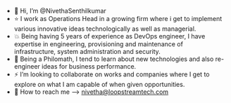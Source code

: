 - :star2: Hi, I’m @NivethaSenthilkumar
- :star: I work as Operations Head in a growing firm where i get to implement various innovative ideas technologically as well as managerial.
- :boom: Being having 5 years of experience as DevOps engineer, I have expertise in engineering, provisioning and maintenance of infrastructure, system administration and security.
- :thought_balloon: Being a Philomath, I tend to learn about new technologies and also re-engineer ideas for business performance.
- :zap: I’m looking to collaborate on works and companies where I get to explore on what I am capable of when given opportunities.
- :e-mail: How to reach me --> nivetha@loopstreamtech.com

<!---
NivethaSenthilkumar/NivethaSenthilkumar is a ✨ special ✨ repository because its `README.md` (this file) appears on your GitHub profile.
You can click the Preview link to take a look at your changes.
--->
